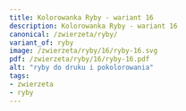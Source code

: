 ```yaml
---
title: Kolorowanka Ryby - wariant 16
description: Kolorowanka Ryby - wariant 16
canonical: /zwierzeta/ryby/
variant_of: ryby
image: /zwierzeta/ryby/16/ryby-16.svg
pdf: /zwierzeta/ryby/16/ryby-16.pdf
alt: "ryby do druku i pokolorowania"
tags:
- zwierzeta
- ryby
---
```

